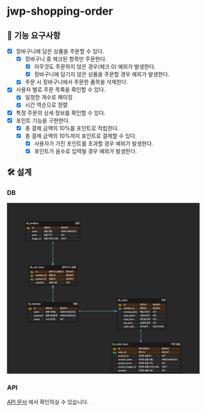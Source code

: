 # jwp-shopping-order

## 🎯 기능 요구사항

- [x]  장바구니에 담은 상품을 주문할 수 있다.
    - [x]  장바구니 중 체크된 항목만 주문한다.
        - [x]  아무것도 주문하지 않은 경우(체크 0) 예외가 발생한다.
        - [x]  장바구니에 담기지 않은 상품을 주문할 경우 예외가 발생한다.
    - [x]  주문 시 장바구니에서 주문한 품목을 삭제한다.
- [x]  사용자 별로 주문 목록을 확인할 수 있다.
    - [x]  일정한 개수로 페이징
    - [x]  시간 역순으로 정렬
- [x]  특정 주문의 상세 정보를 확인할 수 있다.
- [x]  포인트 기능을 구현한다.
    - [x]  총 결제 금액의 10%를 포인트로 적립한다.
    - [x]  총 결제 금액의 10%까지 포인트로 결제할 수 있다.
        - [x]  사용자가 가진 포인트를 초과할 경우 예외가 발생한다.
        - [x]  포인트가 음수로 입력될 경우 예외가 발생한다.

## 🛠 설계

### DB

![image️](./docs/장바구니_미션.png)

### API

[API 문서️](http://13.125.207.155:8080/docs/docs.html) 에서 확인하실 수 있습니다.
